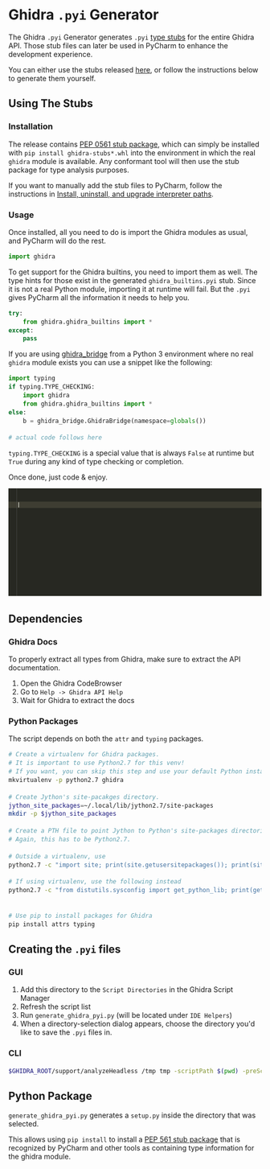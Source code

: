 # Ghidra `.pyi` Generator

The Ghidra `.pyi` Generator generates `.pyi` [type stubs][pep-0484]
for the entire Ghidra API.
Those stub files can later be used in PyCharm to enhance the development experience.

You can either use the stubs released [here][latest-release], or follow the instructions below to generate them yourself.


## Using The Stubs

### Installation 

The release contains  [PEP 0561 stub package][pep-561-stub], which can simply be installed with `pip install ghidra-stubs*.whl`
into the environment in which the real `ghidra` module is available. Any conformant tool will then use the stub package
for type analysis purposes.  

If you want to manually add the stub files to PyCharm, follow the instructions in [Install, uninstall, and upgrade interpreter paths][interpreter-paths].

### Usage

Once installed, all you need to do is import the Ghidra modules as usual, and PyCharm will do the rest.

```python
import ghidra
```

To get support for the Ghidra builtins, you need to import them as well. The type hints for those exist in
the generated `ghidra_builtins.pyi` stub. Since it is not a real Python module, importing it at runtime will fail.
But the `.pyi` gives PyCharm all the information it needs to help you.

```python
try:
    from ghidra.ghidra_builtins import *
except:
    pass
```

If you are using [ghidra_bridge](https://github.com/justfoxing/ghidra_bridge) from a Python 3 environment where no real `ghidra` module
exists you can use a snippet like the following:

```python
import typing
if typing.TYPE_CHECKING:
    import ghidra
    from ghidra.ghidra_builtins import *
else:
    b = ghidra_bridge.GhidraBridge(namespace=globals())

# actual code follows here
```

`typing.TYPE_CHECKING` is a special value that is always `False` at runtime but `True` during any kind of type checking or completion.

Once done, just code & enjoy.

![Pycharm Demo][pycharm-demo]


## Dependencies

### Ghidra Docs

To properly extract all types from Ghidra, make sure to extract the API documentation.

1. Open the Ghidra CodeBrowser
2. Go to `Help -> Ghidra API Help`
3. Wait for Ghidra to extract the docs

### Python Packages

The script depends on both the `attr` and `typing` packages.

```bash
# Create a virtualenv for Ghidra packages.
# It is important to use Python2.7 for this venv!
# If you want, you can skip this step and use your default Python installation.
mkvirtualenv -p python2.7 ghidra
 
# Create Jython's site-pacakges directory.
jython_site_packages=~/.local/lib/jython2.7/site-packages
mkdir -p $jython_site_packages
 
# Create a PTH file to point Jython to Python's site-packages directories.
# Again, this has to be Python2.7.

# Outside a virtualenv, use
python2.7 -c "import site; print(site.getusersitepackages()); print(site.getsitepackages()[-1])" > $jython_site_packages/python.pth

# If using virtualenv, use the following instead
python2.7 -c "from distutils.sysconfig import get_python_lib; print(get_python_lib())" > $jython_site_packages/python.pth

 
# Use pip to install packages for Ghidra
pip install attrs typing
```

## Creating the `.pyi` files


### GUI
1. Add this directory to the `Script Directories` in the Ghidra Script Manager
2. Refresh the script list
3. Run `generate_ghidra_pyi.py` (will be located under `IDE Helpers`)
4. When a directory-selection dialog appears, choose the directory you'd like to save the `.pyi` files in.

### CLI

```bash
$GHIDRA_ROOT/support/analyzeHeadless /tmp tmp -scriptPath $(pwd) -preScript generate_ghidra_pyi.py ./
```


## Python Package

`generate_ghidra_pyi.py` generates a `setup.py` inside the directory that was selected.

This allows using `pip install` to install a  [PEP 561 stub package][pep-561-stub] that is recognized by PyCharm and other tools as containing type information for the ghidra module.



[interpreter-paths]: https://www.jetbrains.com/help/pycharm/installing-uninstalling-and-reloading-interpreter-paths.html
[latest-release]: https://github.com/VDOO-Connected-Trust/ghidra-pyi-generator/releases/latest
[pep-0484]: https://www.python.org/dev/peps/pep-0484/
[pycharm-demo]: ./media/pycharm_demo.gif
[pep-561-stub]: https://www.python.org/dev/peps/pep-0561/#stub-only-packages
